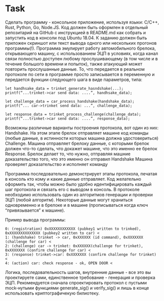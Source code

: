 # Task

Сделать программу - консольное приложение, используя языки: С/C++, Rust, Python, Go, Node.JS. Код должен быть оформлен в  отдельный репозитарий на GitHub c инструкцией в README.md как собрать и запустить код в консоли под Ubuntu 18.04. К заданию должен быть приложен скриншот или текст вывода одного или нескольких прогонов программы(!).
Программа эмулирует работу автомобильного брелока, открывающего машину, с использованием ЭЦП в условиях, когда канал связи полностью доступен любому прослушивающему (в том числе и в течение большого времени и попыток), также атакующий может повторить прослушанные данные. 
То, что передается в реальном протоколе по сети в программе просто записывается в переменную и передается функции следующего шага в виде параметров, типа:

```
let handhsake_data = trinket_generate_hasndshake(...);
printf(“...trinket->car send data: ....”, handhsake_data);

let challenge_data = car_process_handshake(handshake_data);
printf(“... car->trinket send data: ...”, challenge_data);

let response_data = trinket_process_challenge(challenge_data);
printf(“...trinket->car send data: ....”, response_data);
```


Возможны различные варианты построения протокола, вот один из них:
Handshake. На этом этапе брелок отправляет машине код команды (любые данные, в истинности которых машина должна удостовериться) 
Challenge. Машина отправляет брелоку данные, с которыми брелок должен что-то сделать, что докажет машине, что это именно ее брелок
Response. Брелок делает то, что нужно, отправляя машние доказательство того, что это именно он отправил Handshake
Машина проверяет доказательство и исполняет команду

Программа последовательно демонстрирует этапы протокола, печатая в консоль кто кому и какие данные отправляет. Код желательно оформить так, чтобы можно было удобно идентифицировать каждый шаг протокола и связать его с выводом в консоль. В протоколе необходимо использовать один из алгоритмов генерации и проверки ЭЦП (любой алгоритм). Некоторые данные могут храниться одновременно и в брелоке и в машине (прописываться когда ключ “привязывается” к машине). 


Пример вывода программы:

```
0: (registration) 0xXXXXXXXXXXXX (pubkey1 written to trinked), 0xXXXXXXXXXXXXXX (pubkey2 written to car) <
1: (handshake) trinket -> car, 0xXXXXXX (id command), 0xXXXXXXX (challenge for car) <
2: (challenge) car -> trinket: 0xXXXXXX(challenge for trinket), 0xXXXXXXX (confirm challenge for car) <
3: (response) trinket->car: 0xXXXXXXX (confirm challenge for trinket) <
4: (action) car: check response - ok, OPEN DOOR <
```

Логика, последовательность шагов, внутренние данные - все это вы проектируете сами, единственное требование - генерация и проверка ЭЦП. Рекомендуется сначала спроектировать протокол с пустыми mock-нутыми функциями generate_sig() и verify_sig() и лишь в конце использовать криптографичекую билиотеку.
